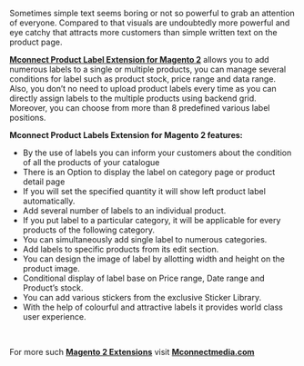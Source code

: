 <p>Sometimes simple text seems boring or not so powerful to grab an attention of everyone. Compared to that visuals are undoubtedly more powerful and eye catchy that attracts more customers than simple written text on the product page.</p>
<p><a href="https://www.mconnectmedia.com/product-label-ribbon-m2.html"><strong>Mconnect Product Label Extension for Magento 2</strong></a> allows you to add numerous labels to a single or multiple products, you can manage several conditions for label such as product stock, price range and data range. Also, you don&rsquo;t no need to upload product labels every time as you can directly assign labels to the multiple products using backend grid. Moreover, you can choose from more than 8 predefined various label positions.</p>
<p><strong>Mconnect Product Labels Extension for Magento 2 features:</strong></p>
<ul>
<li>By the use of labels you can inform your customers about the condition of all the products of your catalogue</li>
<li>There is an Option to display the label on category page or product detail page</li>
<li>If you will set the specified quantity it will show left product label automatically.</li>
<li>Add several number of labels to an individual product.</li>
<li>If you put label to a particular category, it will be applicable for every products of the following category.</li>
<li>You can simultaneously add single label to numerous categories.</li>
<li>Add labels to specific products from its edit section.</li>
<li>You can design the image of label by allotting width and height on the product image.</li>
<li>Conditional display of label base on Price range, Date range and Product&rsquo;s stock.</li>
<li>You can add various stickers from the exclusive Sticker Library.</li>
<li>With the help of colourful and attractive labels it provides world class user experience.</li>
</ul>
<p>&nbsp;</p>
<p>For more such <a href="https://www.mconnectmedia.com/magento-2-extensions"><strong>Magento 2 Extensions</strong></a> visit <a href="https://www.mconnectmedia.com"><strong>Mconnectmedia.com</strong></a></p>
